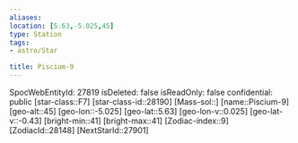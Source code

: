 ```yaml
---
aliases: 
location: [5.63,-5.025,45]
type: Station
tags:
- astro/Star

title: Piscium-9
---
```

SpocWebEntityId: 27819
isDeleted: false
isReadOnly: false
confidential: public
[star-class::F7]
[star-class-id::28190]
[Mass-sol::]
[name::Piscium-9]
[geo-alt::45]
[geo-lon::-5.025]
[geo-lat::5.63]
[geo-lon-v::0.025]
[geo-lat-v::-0.43]
[bright-min::41]
[bright-max::41]
[Zodiac-index::9]
[ZodiacId::28148]
[NextStarId::27901]



